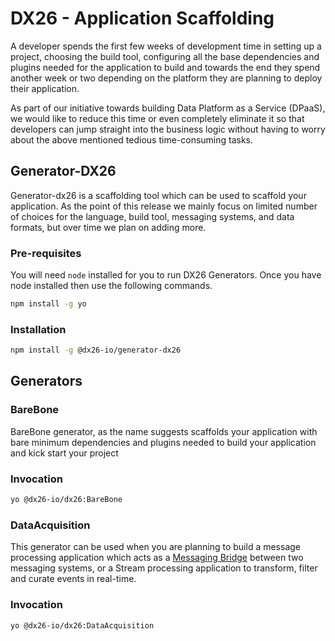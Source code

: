 # DX26 - Application Scaffolding

A developer spends the first few weeks of development time in setting up a project,
choosing the build tool, configuring all the base dependencies and plugins needed for the
application to build and towards the end they spend another week or two depending on the
platform they are planning to deploy their application.

As part of our initiative towards building Data Platform as a Service (DPaaS), we would like to
reduce this time or even completely eliminate it so that developers can jump straight into the
business logic without having to worry about the above mentioned tedious time-consuming tasks.

## Generator-DX26

Generator-dx26 is a scaffolding tool which can be used to scaffold your application. As the point
of this release we mainly focus on limited number of choices for the language, build tool, messaging systems,
and data formats, but over time we plan on adding more.

### Pre-requisites

You will need `node` installed for you to run DX26 Generators. Once you have node installed then
use the following commands.

```bash
npm install -g yo
```

### Installation

```bash
npm install -g @dx26-io/generator-dx26
```

## Generators

### BareBone

BareBone generator, as the name suggests scaffolds your application with bare minimum dependencies
and plugins needed to build your application and kick start your project

### Invocation

```bash
yo @dx26-io/dx26:BareBone
```

### DataAcquisition

This generator can be used when you are planning to build a message processing application which
acts as a [Messaging Bridge](https://www.enterpriseintegrationpatterns.com/patterns/messaging/MessagingBridge.html)
between two messaging systems, or a Stream processing application to transform, filter and curate
events in real-time.

### Invocation

```bash
yo @dx26-io/dx26:DataAcquisition
```
